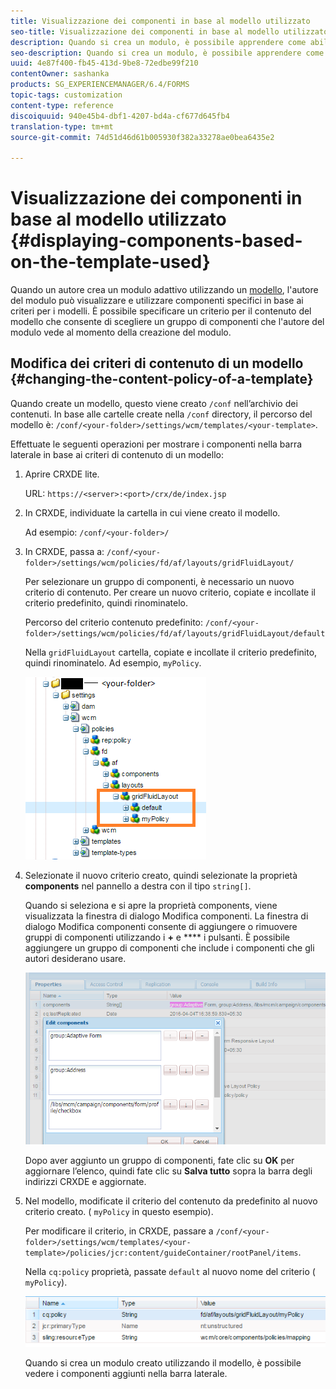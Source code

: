 ```yaml
---
title: Visualizzazione dei componenti in base al modello utilizzato
seo-title: Visualizzazione dei componenti in base al modello utilizzato
description: Quando si crea un modulo, è possibile apprendere come abilitare i componenti nella barra laterale in base al modello selezionato.
seo-description: Quando si crea un modulo, è possibile apprendere come abilitare i componenti nella barra laterale in base al modello selezionato.
uuid: 4e87f400-fb45-413d-9be8-72edbe99f210
contentOwner: sashanka
products: SG_EXPERIENCEMANAGER/6.4/FORMS
topic-tags: customization
content-type: reference
discoiquuid: 940e45b4-dbf1-4207-bd4a-cf677d645fb4
translation-type: tm+mt
source-git-commit: 74d51d46d61b005930f382a33278ae0bea6435e2

---
```



# Visualizzazione dei componenti in base al modello utilizzato {#displaying-components-based-on-the-template-used}

Quando un autore crea un modulo adattivo utilizzando un [modello](/help/forms/using/template-editor.md), l&#39;autore del modulo può visualizzare e utilizzare componenti specifici in base ai criteri per i modelli. È possibile specificare un criterio per il contenuto del modello che consente di scegliere un gruppo di componenti che l&#39;autore del modulo vede al momento della creazione del modulo.

## Modifica dei criteri di contenuto di un modello {#changing-the-content-policy-of-a-template}

Quando create un modello, questo viene creato `/conf` nell’archivio dei contenuti. In base alle cartelle create nella `/conf` directory, il percorso del modello è: `/conf/<your-folder>/settings/wcm/templates/<your-template>`.

Effettuate le seguenti operazioni per mostrare i componenti nella barra laterale in base ai criteri di contenuto di un modello:

1. Aprire CRXDE lite.

   URL: `https://<server>:<port>/crx/de/index.jsp`

1. In CRXDE, individuate la cartella in cui viene creato il modello.

   Ad esempio: `/conf/<your-folder>/`

1. In CRXDE, passa a: `/conf/<your-folder>/settings/wcm/policies/fd/af/layouts/gridFluidLayout/`

   Per selezionare un gruppo di componenti, è necessario un nuovo criterio di contenuto. Per creare un nuovo criterio, copiate e incollate il criterio predefinito, quindi rinominatelo.

   Percorso del criterio contenuto predefinito: `/conf/<your-folder>/settings/wcm/policies/fd/af/layouts/gridFluidLayout/default`

   Nella `gridFluidLayout` cartella, copiate e incollate il criterio predefinito, quindi rinominatelo. Ad esempio, `myPolicy`.

   ![Copia dei criteri predefiniti](assets/crx-default1.png)

1. Selezionate il nuovo criterio creato, quindi selezionate la proprietà **components** nel pannello a destra con il tipo `string[]`.

   Quando si seleziona e si apre la proprietà components, viene visualizzata la finestra di dialogo Modifica componenti. La finestra di dialogo Modifica componenti consente di aggiungere o rimuovere gruppi di componenti utilizzando i **+** e **** i pulsanti. È possibile aggiungere un gruppo di componenti che include i componenti che gli autori desiderano usare.

   ![Aggiunta o rimozione di componenti nel criterio](assets/add-components-list1.png)

   Dopo aver aggiunto un gruppo di componenti, fate clic su **OK** per aggiornare l’elenco, quindi fate clic su **Salva tutto** sopra la barra degli indirizzi CRXDE e aggiornate.

1. Nel modello, modificate il criterio del contenuto da predefinito al nuovo criterio creato. ( `myPolicy` in questo esempio).

   Per modificare il criterio, in CRXDE, passare a `/conf/<your-folder>/settings/wcm/templates/<your-template>/policies/jcr:content/guideContainer/rootPanel/items`.

   Nella `cq:policy` proprietà, passate `default` al nuovo nome del criterio ( `myPolicy`).

   ![Aggiornamento dei criteri per il contenuto dei modelli](assets/updated-policy.png)

   Quando si crea un modulo creato utilizzando il modello, è possibile vedere i componenti aggiunti nella barra laterale.

